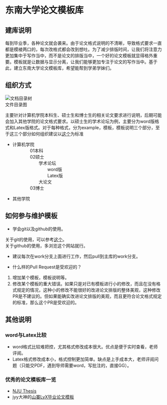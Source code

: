 # 东南大学论文模板库  
## 建库说明  
每到毕业季，各种论文就会袭来。由于论文格式说明的不清晰，导致格式要求一直都是模棱两口的，每次改格式都会改到想吐。为了减少排版时间，让我们将注意力更加集中于写作当中，而不是论文的排版当中，一个好的论文模板就显得格外重要。模板就是让数据与显示分离，让我们能够更加专注于论文的写作当中。基于此，建立东南大学论文模板库，希望能帮到学弟学妹们。

## 组织方式  

![文档目录树](https://github.com/JosanSun/SEUThesis/tree/master/pic/directory.png  "目录")  
文件目录图  

主要针对计算机学院本科生、硕士生和博士生的相关论文要求进行说明，后期可能会加入其他学院的论文格式要求。以硕士生的学术论坛为例，主要分为word版格式和Latex版格式。对于每种格式，分为example，模板，模板说明三个部分，至于这三个部分如何组织建议以[这个](https://github.com/JosanSun/SEUThesis/tree/master/%E8%AE%A1%E7%AE%97%E6%9C%BA%E7%A7%91%E5%AD%A6%E4%B8%8E%E5%B7%A5%E7%A8%8B%E5%AD%A6%E9%99%A2/02%E7%A1%95%E5%A3%AB/%E5%AD%A6%E6%9C%AF%E8%AE%BA%E5%9D%9B)为标准

- 计算机学院  
&emsp;&emsp;&emsp;&emsp;01本科  
&emsp;&emsp;&emsp;&emsp;02硕士  
&emsp;&emsp;&emsp;&emsp;&emsp;&emsp;学术论坛  
&emsp;&emsp;&emsp;&emsp;&emsp;&emsp;&emsp;&emsp;word版  
&emsp;&emsp;&emsp;&emsp;&emsp;&emsp;&emsp;&emsp;Latex版  
&emsp;&emsp;&emsp;&emsp;&emsp;&emsp;大论文  
&emsp;&emsp;&emsp;&emsp;03博士  

- 其他学院  

## 如何参与维护模板  
- 学会git以及github的使用。

关于git的使用，可以参考[这个](https://github.com/JosanSun/SEUThesis/tree/work/%E8%AE%A1%E7%AE%97%E6%9C%BA%E7%A7%91%E5%AD%A6%E4%B8%8E%E5%B7%A5%E7%A8%8B%E5%AD%A6%E9%99%A2/02%E7%A1%95%E5%A3%AB/%E5%AD%A6%E6%9C%AF%E8%AE%BA%E5%9D%9B)。  
关于github的使用，多浏览这个网站就行。  

- 建议每次在work分支上面进行工作，然后pull到主库的work分支。

- 什么样的Pull Request是受欢迎的？  

1. 增加某个模板，模板说明等。
2. 修改某个模板的重大错误。如果只是对已有模板进行小的修改，而且在没有格式规定的情况，这种小的修改不能很好的改进论文排版的整体美观，这种修改PR是不建议的。但如果能确实改进论文排版的美观，而且更符合论文格式规定的标准，那么这个PR是受欢迎的。

## 其他说明  

### word与Latex比较  
- word格式比较难把控，尤其格式修改成本很大。优点是便于实时查看，老师评阅。  
- Latex格式修改成本小，格式控制更加简单。缺点是上手成本大，老师评阅问题（只能交PDF，遇到导师需要word，写批注的，直接GG）。  

### 优秀的论文模板库一览  
- [NJU Thesis](https://github.com/Haixing-Hu/nju-thesis)  
- jyy大神的[山寨LyX毕业论文模板](https://github.com/jiangyy/njuthesis)  


